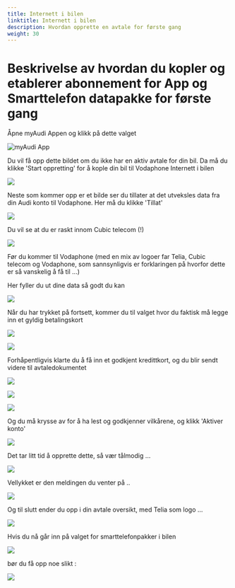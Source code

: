 ```yaml
---
title: Internett i bilen
linktitle: Internett i bilen
description: Hvordan opprette en avtale for første gang
weight: 30
---
```



# Beskrivelse av hvordan du kopler og etablerer abonnement for App og Smarttelefon datapakke for første gang

Åpne myAudi Appen og klikk på dette valget

![myAudi App](myaudi-app-1.png)

Du vil få opp dette bildet om du ikke har en aktiv avtale for din bil. Da må du klikke 'Start oppretting' for å kople din bil til Vodaphone Internett i bilen

![](image.png)

Neste som kommer opp er et bilde ser du tillater at det utveksles data fra din Audi konto til Vodaphone. Her må du klikke 'Tillat'

![](image-1.png)

Du vil se at du er raskt innom Cubic telecom (!)

![](image-2.png)

Før du kommer til Vodaphone (med en mix av logoer far Telia, Cubic telecom og Vodaphone, som sannsynligvis er forklaringen på hvorfor dette er så vanskelig å få til ...)

Her fyller du ut dine data så godt du kan

![](image-3.png)


Når du har trykket på fortsett, kommer du til valget hvor du faktisk må legge inn et gyldig betalingskort

![](image-4.png)

![](image-5.png)

Forhåpentligvis klarte du å få inn et godkjent kredittkort, og du blir sendt videre til avtaledokumentet

![](image-6.png)

![](image-7.png)

![](image-8.png)

Og du må krysse av for å ha lest og godkjenner vilkårene, og klikk 'Aktiver konto'

![](image-9.png)

Det tar litt tid å opprette dette, så vær tålmodig ...

![](image-10.png)

Vellykket er den meldingen du venter på ..

![](image-11.png)

Og til slutt ender du opp i din avtale oversikt, med Telia som logo ...

![](image-12.png)

Hvis du nå går inn på valget for smarttelefonpakker i bilen

![](image-15.png)

bør du få opp noe slikt :

![](image-13.png)










